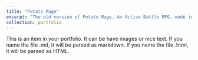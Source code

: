 ```yaml
---
title: "Potato Mage"
excerpt: "The old version of Potato Mage. An Active Battle RPG, made in GameMaker:Studio, with real-time combat elements! <br/><img src='/images/PotatoGMS/pot_gms_000.png'>"
collection: portfolio
---
```


This is an item in your portfolio. It can be have images or nice text. If you name the file .md, it will be parsed as markdown. If you name the file .html, it will be parsed as HTML. 
